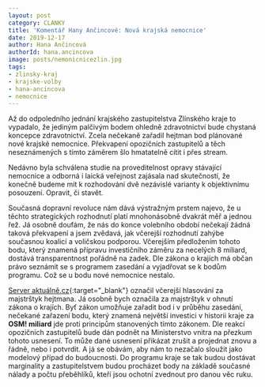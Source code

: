 ```yaml
---
layout: post
category: CLANKY
title: 'Komentář Hany Ančincové: Nová krajská nemocnice'
date: 2019-12-17
author: Hana Ančincová
authorId: hana.ancincova
image: posts/nemonicnicezlin.jpg
tags: 
- zlinsky-kraj
- krajske-volby
- hana-ancincova
- nemocnice
---
```


Až do odpoledního jednání krajského zastupitelstva Zlínského kraje to vypadalo, že jediným palčivým bodem ohledně zdravotnictví bude chystaná koncepce zdravotnictví. Zcela nečekaně zařadil hejtman bod plánované nové krajské nemocnice. Překvapení opozičních zastupitelů a těch neseznámených s tímto záměrem šlo hmatatelně cítit i přes stream. 

Nedávno byla schválena studie na proveditelnost opravy stávající nemocnice a odborná i laická veřejnost zajásala nad skutečností, že konečně budeme mít k rozhodování dvě  nezávislé varianty k objektivnímu posouzení. Opravit, či stavět. 

Současná dopravní revoluce nám dává výstražným prstem najevo, že u těchto strategických rozhodnutí platí mnohonásobně dvakrát měř a jednou řež. Já osobně doufám, že nás do konce volebního období nečekají žádná taková překvapení a jsem zvědavá, jak včerejší rozhodnutí zahýbe současnou koalicí a voličskou podporou. Včerejším předložením tohoto bodu, který znamená přípravu investičního záměru za necelých 8 miliard, dostává transparentnost pořádně na zadek. Dle zákona o krajích má občan právo seznámit se s programem zasedání a vyjadřovat se k bodům programu. Což se u bodu nové nemocnice nestalo.   

[Server aktuálně.cz](https://zpravy.aktualne.cz/domaci/zastupitele-zlinskeho-kraje-schvalili-stavbu-nove-nemocnice/r~cbacf084202411ea88f50cc47ab5f122){:target="_blank"} označil včerejší hlasování za majstrštyk hejtmana. Já osobně bych označila za majstrštyk v ohnutí zákona o krajích. Byť zákon umožňuje zařadit bod i v průběhu zasedání, nečekané zařazení bodu, který znamená největší investici v historii kraje za **OSM! miliard** jde proti principům stanovených tímto zákonem. Dle reakcí opozičních zastupitelů bude dán podnět na Ministerstvo vnitra na přezkum tohoto usnesení. To může dané usnesení přikázat zrušit a projednat znovu a řádně, nebo i potvrdit. A já se obávám, aby nám to nezačalo sloužit jako modelový případ do budoucnosti. Do programu kraje se tak budou dostávat marginality a zastupitelstvem budou procházet body na základě současné nálady a počtu přeběhlíků, kteří jsou ochotní zvednout pro danou věc ruku.
